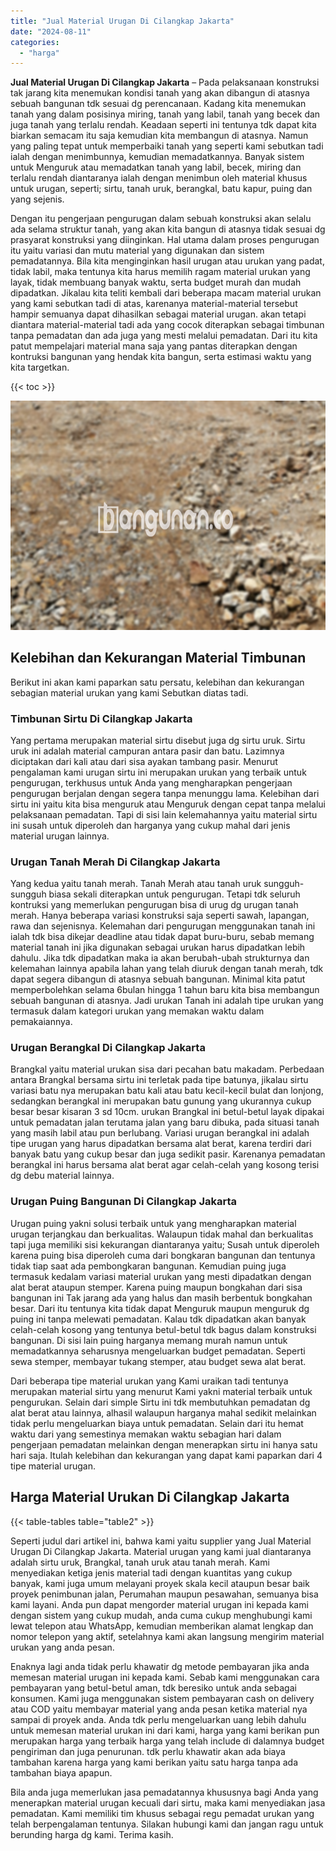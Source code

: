 ```yaml
---
title: "Jual Material Urugan Di Cilangkap Jakarta"
date: "2024-08-11"
categories: 
  - "harga"
---
```


**Jual Material Urugan Di Cilangkap Jakarta** – Pada pelaksanaan konstruksi tak jarang kita menemukan kondisi tanah yang akan dibangun di atasnya sebuah bangunan tdk sesuai dg perencanaan. Kadang kita menemukan tanah yang dalam posisinya miring, tanah yang labil, tanah yang becek dan juga tanah yang terlalu rendah. Keadaan seperti ini tentunya tdk dapat kita biarkan semacam itu saja kemudian kita membangun di atasnya. Namun yang paling tepat untuk memperbaiki tanah yang seperti kami sebutkan tadi ialah dengan menimbunnya, kemudian memadatkannya. Banyak sistem untuk Menguruk atau memadatkan tanah yang labil, becek, miring dan terlalu rendah diantaranya ialah dengan menimbun oleh material khusus untuk urugan, seperti; sirtu, tanah uruk, berangkal, batu kapur, puing dan yang sejenis.

Dengan itu pengerjaan pengurugan dalam sebuah konstruksi akan selalu ada selama struktur tanah, yang akan kita bangun di atasnya tidak sesuai dg prasyarat konstruksi yang diinginkan. Hal utama dalam proses pengurugan itu yaitu variasi dan mutu material yang digunakan dan sistem pemadatannya. Bila kita menginginkan hasil urugan atau urukan yang padat, tidak labil, maka tentunya kita harus memilih ragam material urukan yang layak, tidak membuang banyak waktu, serta budget murah dan mudah dipadatkan. Jikalau kita teliti kembali dari beberapa macam material urukan yang kami sebutkan tadi di atas, karenanya material-material tersebut hampir semuanya dapat dihasilkan sebagai material urugan. akan tetapi diantara material-material tadi ada yang cocok diterapkan sebagai timbunan tanpa pemadatan dan ada juga yang mesti melalui pemadatan. Dari itu kita patut mempelajari material mana saja yang pantas diterapkan dengan kontruksi bangunan yang hendak kita bangun, serta estimasi waktu yang kita targetkan.

{{< toc >}}

![Jual Material Urugan Di Cilangkap Jakarta](/images/jual-urugan-37.png)

## Kelebihan dan Kekurangan Material Timbunan

Berikut ini akan kami paparkan satu persatu, kelebihan dan kekurangan sebagian material urukan yang kami Sebutkan diatas tadi.

### Timbunan Sirtu Di Cilangkap Jakarta

Yang pertama merupakan material sirtu disebut juga dg sirtu uruk. Sirtu uruk ini adalah material campuran antara pasir dan batu. Lazimnya diciptakan dari kali atau dari sisa ayakan tambang pasir. Menurut pengalaman kami urugan sirtu ini merupakan urukan yang terbaik untuk pengurugan, terkhusus untuk Anda yang mengharapkan pengerjaan pengurugan berjalan dengan segera tanpa menunggu lama. Kelebihan dari sirtu ini yaitu kita bisa menguruk atau Menguruk dengan cepat tanpa melalui pelaksanaan pemadatan. Tapi di sisi lain kelemahannya yaitu material sirtu ini susah untuk diperoleh dan harganya yang cukup mahal dari jenis material urugan lainnya.

### Urugan Tanah Merah Di Cilangkap Jakarta

Yang kedua yaitu tanah merah. Tanah Merah atau tanah uruk sungguh-sungguh biasa sekali diterapkan untuk pengurugan. Tetapi tdk seluruh kontruksi yang memerlukan pengurugan bisa di urug dg urugan tanah merah. Hanya beberapa variasi konstruksi saja seperti sawah, lapangan, rawa dan sejenisnya. Kelemahan dari pengurugan menggunakan tanah ini ialah tdk bisa dikejar deadline atau tidak dapat buru-buru, sebab memang material tanah ini jika digunakan sebagai urukan harus dipadatkan lebih dahulu. Jika tdk dipadatkan maka ia akan berubah-ubah strukturnya dan kelemahan lainnya apabila lahan yang telah diuruk dengan tanah merah, tdk dapat segera dibangun di atasnya sebuah bangunan. Minimal kita patut memperbolehkan selama 6bulan hingga 1 tahun baru kita bisa membangun sebuah bangunan di atasnya. Jadi urukan Tanah ini adalah tipe urukan yang termasuk dalam kategori urukan yang memakan waktu dalam pemakaiannya.

### Urugan Berangkal Di Cilangkap Jakarta

Brangkal yaitu material urukan sisa dari pecahan batu makadam. Perbedaan antara Brangkal bersama sirtu ini terletak pada tipe batunya, jikalau sirtu variasi batu nya merupakan batu kali atau batu kecil-kecil bulat dan lonjong, sedangkan berangkal ini merupakan batu gunung yang ukurannya cukup besar besar kisaran 3 sd 10cm. urukan Brangkal ini betul-betul layak dipakai untuk pemadatan jalan terutama jalan yang baru dibuka, pada situasi tanah yang masih labil atau pun berlubang. Variasi urugan berangkal ini adalah tipe urugan yang harus dipadatkan bersama alat berat, karena terdiri dari banyak batu yang cukup besar dan juga sedikit pasir. Karenanya pemadatan berangkal ini harus bersama alat berat agar celah-celah yang kosong terisi dg debu material lainnya.

### Urugan Puing Bangunan Di Cilangkap Jakarta

Urugan puing yakni solusi terbaik untuk yang mengharapkan material urugan terjangkau dan berkualitas. Walaupun tidak mahal dan berkualitas tapi juga memiliki sisi kekurangan diantaranya yaitu; Susah untuk diperoleh karena puing bisa diperoleh cuma dari bongkaran bangunan dan tentunya tidak tiap saat ada pembongkaran bangunan. Kemudian puing juga termasuk kedalam variasi material urukan yang mesti dipadatkan dengan alat berat ataupun stemper. Karena puing maupun bongkahan dari sisa bangunan ini Tak jarang ada yang halus dan masih berbentuk bongkahan besar. Dari itu tentunya kita tidak dapat Menguruk maupun menguruk dg puing ini tanpa melewati pemadatan. Kalau tdk dipadatkan akan banyak celah-celah kosong yang tentunya betul-betul tdk bagus dalam konstruksi bangunan. Di sisi lain puing harganya memang murah namun untuk memadatkannya seharusnya mengeluarkan budget pemadatan. Seperti sewa stemper, membayar tukang stemper, atau budget sewa alat berat.

Dari beberapa tipe material urukan yang Kami uraikan tadi tentunya merupakan material sirtu yang menurut Kami yakni material terbaik untuk pengurukan. Selain dari simple Sirtu ini tdk membutuhkan pemadatan dg alat berat atau lainnya, alhasil walaupun harganya mahal sedikit melainkan tidak perlu mengeluarkan biaya untuk pemadatan. Selain dari itu hemat waktu dari yang semestinya memakan waktu sebagian hari dalam pengerjaan pemadatan melainkan dengan menerapkan sirtu ini hanya satu hari saja. Itulah kelebihan dan kekurangan yang dapat kami paparkan dari 4 tipe material urugan.

## Harga Material Urukan Di Cilangkap Jakarta

{{< table-tables table="table2" >}}

Seperti judul dari artikel ini, bahwa kami yaitu supplier yang Jual Material Urugan Di Cilangkap Jakarta. Material urugan yang kami jual diantaranya adalah sirtu uruk, Brangkal, tanah uruk atau tanah merah. Kami menyediakan ketiga jenis material tadi dengan kuantitas yang cukup banyak, kami juga umum melayani proyek skala kecil ataupun besar baik proyek penimbunan jalan, Perumahan maupun pesawahan, semuanya bisa kami layani. Anda pun dapat mengorder material urugan ini kepada kami dengan sistem yang cukup mudah, anda cuma cukup menghubungi kami lewat telepon atau WhatsApp, kemudian memberikan alamat lengkap dan nomor telepon yang aktif, setelahnya kami akan langsung mengirim material urukan yang anda pesan.

Enaknya lagi anda tidak perlu khawatir dg metode pembayaran jika anda memesan material urugan ini kepada kami. Sebab kami menggunakan cara pembayaran yang betul-betul aman, tdk beresiko untuk anda sebagai konsumen. Kami juga menggunakan sistem pembayaran cash on delivery atau COD yaitu membayar material yang anda pesan ketika material nya sampai di proyek anda. Anda tdk perlu mengeluarkan uang lebih dahulu untuk memesan material urukan ini dari kami, harga yang kami berikan pun merupakan harga yang terbaik harga yang telah include di dalamnya budget pengiriman dan juga penurunan. tdk perlu khawatir akan ada biaya tambahan karena harga yang kami berikan yaitu satu harga tanpa ada tambahan biaya apapun.

Bila anda juga memerlukan jasa pemadatannya khususnya bagi Anda yang menerapkan material urugan kecuali dari sirtu, maka kami menyediakan jasa pemadatan. Kami memiliki tim khusus sebagai regu pemadat urukan yang telah berpengalaman tentunya. Silakan hubungi kami dan jangan ragu untuk berunding harga dg kami. Terima kasih.
